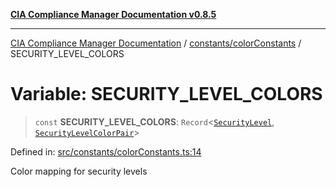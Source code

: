 [**CIA Compliance Manager Documentation v0.8.5**](../../../README.md)

***

[CIA Compliance Manager Documentation](../../../modules.md) / [constants/colorConstants](../README.md) / SECURITY\_LEVEL\_COLORS

# Variable: SECURITY\_LEVEL\_COLORS

> `const` **SECURITY\_LEVEL\_COLORS**: `Record`\<[`SecurityLevel`](../../../types/cia/type-aliases/SecurityLevel.md), [`SecurityLevelColorPair`](../interfaces/SecurityLevelColorPair.md)\>

Defined in: [src/constants/colorConstants.ts:14](https://github.com/Hack23/cia-compliance-manager/blob/3ae0301247f765ba03c8c0fe645db4718bb8af76/src/constants/colorConstants.ts#L14)

Color mapping for security levels
